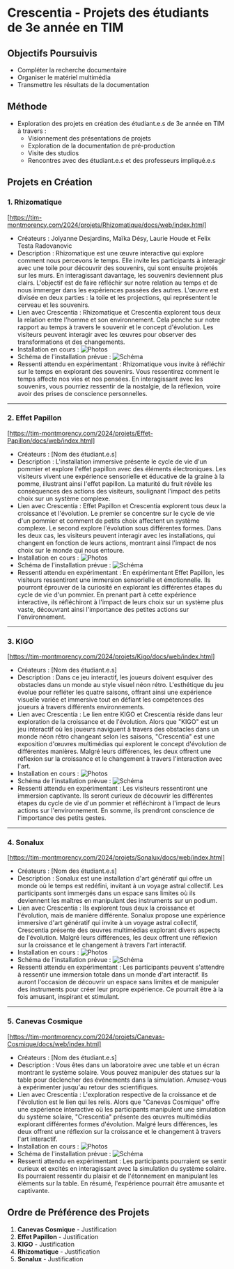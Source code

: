# Crescentia - Projets des étudiants de 3e année en TIM

## Objectifs Poursuivis

- Compléter la recherche documentaire
- Organiser le matériel multimédia
- Transmettre les résultats de la documentation

## Méthode

- Exploration des projets en création des étudiant.e.s de 3e année en TIM à travers :
  - Visionnement des présentations de projets
  - Exploration de la documentation de pré-production
  - Visite des studios
  - Rencontres avec des étudiant.e.s et des professeurs impliqué.e.s

## Projets en Création

### 1. Rhizomatique
[https://tim-montmorency.com/2024/projets/Rhizomatique/docs/web/index.html]
   - Créateurs : Jolyanne Desjardins, Maïka Désy, Laurie Houde et Felix Testa Radovanovic
   - Description : Rhizomatique est une œuvre interactive qui explore comment nous percevons le temps. Elle invite les participants à interagir avec une toile pour découvrir des souvenirs, qui sont ensuite projetés sur les murs. En interagissant davantage, les souvenirs deviennent plus clairs. L'objectif est de faire réfléchir sur notre relation au temps et de nous immerger dans les expériences passées des autres. L'œuvre est divisée en deux parties : la toile et les projections, qui représentent le cerveau et les souvenirs.
   - Lien avec Crescentia : Rhizomatique et Crescentia explorent tous deux la relation entre l'homme et son environnement. Cela penche sur notre rapport au temps à travers le souvenir et le concept d'évolution. Les visiteurs peuvent interagir avec les œuvres pour observer des transformations et des changements.
   - Installation en cours : ![Photos](lien_vers_vos_photos)
   - Schéma de l'installation prévue : ![Schéma](lien_vers_votre_schéma)
   - Ressenti attendu en expérimentant : Rhizomatique vous invite à réfléchir sur le temps en explorant des souvenirs. Vous ressentirez comment le temps affecte nos vies et nos pensées. En interagissant avec les souvenirs, vous pourriez ressentir de la nostalgie, de la réflexion, voire avoir des prises de conscience personnelles.

__________

### 2. Effet Papillon
[https://tim-montmorency.com/2024/projets/Effet-Papillon/docs/web/index.html]
   - Créateurs : [Nom des étudiant.e.s]
   - Description : L'installation immersive présente le cycle de vie d'un pommier et explore l'effet papillon avec des éléments électroniques. Les visiteurs vivent une expérience sensorielle et éducative de la graine à la pomme, illustrant ainsi l'effet papillon. La maturité du fruit révèle les conséquences des actions des visiteurs, soulignant l'impact des petits choix sur un système complexe.
   - Lien avec Crescentia : Effet Papillon et Crescentia explorent tous deux la croissance et l'évolution. Le premier se concentre sur le cycle de vie d'un pommier et comment de petits choix affectent un système complexe. Le second explore l'évolution sous différentes formes. Dans les deux cas, les visiteurs peuvent interagir avec les installations, qui changent en fonction de leurs actions, montrant ainsi l'impact de nos choix sur le monde qui nous entoure.
   - Installation en cours : ![Photos](lien_vers_vos_photos)
   - Schéma de l'installation prévue : ![Schéma](lien_vers_votre_schéma)
   - Ressenti attendu en expérimentant : En expérimentant Effet Papillon, les visiteurs ressentiront une immersion sensorielle et émotionnelle. Ils pourront éprouver de la curiosité en explorant les différentes étapes du cycle de vie d'un pommier. En prenant part à cette expérience interactive, ils réfléchiront à l'impact de leurs choix sur un système plus vaste, découvrant ainsi l'importance des petites actions sur l'environnement.

__________

### 3. KIGO
[https://tim-montmorency.com/2024/projets/Kigo/docs/web/index.html]
   - Créateurs : [Nom des étudiant.e.s]
   - Description : Dans ce jeu interactif, les joueurs doivent esquiver des obstacles dans un monde au style visuel néon rétro. L'esthétique du jeu évolue pour refléter les quatre saisons, offrant ainsi une expérience visuelle variée et immersive tout en défiant les compétences des joueurs à travers différents environnements.
   - Lien avec Crescentia : Le lien entre KIGO et Crescentia réside dans leur exploration de la croissance et de l'évolution. Alors que "KIGO" est un jeu interactif où les joueurs naviguent à travers des obstacles dans un monde néon rétro changeant selon les saisons, "Crescentia" est une exposition d'œuvres multimédias qui explorent le concept d'évolution de différentes manières. Malgré leurs différences, les deux offrent une réflexion sur la croissance et le changement à travers l'interaction avec l'art.
   - Installation en cours : ![Photos](lien_vers_vos_photos)
   - Schéma de l'installation prévue : ![Schéma](lien_vers_votre_schéma)
   - Ressenti attendu en expérimentant : Les visiteurs ressentiront une immersion captivante. Ils seront curieux de découvrir les différentes étapes du cycle de vie d'un pommier et réfléchiront à l'impact de leurs actions sur l'environnement. En somme, ils prendront conscience de l'importance des petits gestes.

__________

### 4. Sonalux
[https://tim-montmorency.com/2024/projets/Sonalux/docs/web/index.html]
   - Créateurs : [Nom des étudiant.e.s]
   - Description : Sonalux est une installation d'art génératif qui offre un monde où le temps est redéfini, invitant à un voyage astral collectif. Les participants sont immergés dans un espace sans limites où ils deviennent les maîtres en manipulant des instruments sur un podium.
   - Lien avec Crescentia : Ils explorent tous deux la croissance et l'évolution, mais de manière différente. Sonalux propose une expérience immersive d'art génératif qui invite à un voyage astral collectif, Crescentia présente des œuvres multimédias explorant divers aspects de l'évolution. Malgré leurs différences, les deux offrent une réflexion sur la croissance et le changement à travers l'art interactif.
   - Installation en cours : ![Photos](lien_vers_vos_photos)
   - Schéma de l'installation prévue : ![Schéma](lien_vers_votre_schéma)
   - Ressenti attendu en expérimentant : Les participants peuvent s'attendre à ressentir une immersion totale dans un monde d'art interactif. Ils auront l'occasion de découvrir un espace sans limites et de manipuler des instruments pour créer leur propre expérience. Ce pourrait être à la fois amusant, inspirant et stimulant.
__________

### 5. Canevas Cosmique
[https://tim-montmorency.com/2024/projets/Canevas-Cosmique/docs/web/index.html]
   - Créateurs : [Nom des étudiant.e.s]
   - Description : Vous êtes dans un laboratoire avec une table et un écran montrant le système solaire. Vous pouvez manipuler des statues sur la table pour déclencher des événements dans la simulation. Amusez-vous à expérimenter jusqu'au retour des scientifiques.
   - Lien avec Crescentia : L'exploration respective de la croissance et de l'évolution est le lien qui les relis. Alors que "Canevas Cosmique" offre une expérience interactive où les participants manipulent une simulation du système solaire, "Crescentia" présente des œuvres multimédias explorant différentes formes d'évolution. Malgré leurs différences, les deux offrent une réflexion sur la croissance et le changement à travers l'art interactif.
   - Installation en cours : ![Photos](lien_vers_vos_photos)
   - Schéma de l'installation prévue : ![Schéma](lien_vers_votre_schéma)
   - Ressenti attendu en expérimentant : Les participants pourraient se sentir curieux et excités en interagissant avec la simulation du système solaire. Ils pourraient ressentir du plaisir et de l'étonnement en manipulant les éléments sur la table. En résumé, l'expérience pourrait être amusante et captivante.

## Ordre de Préférence des Projets

1. **Canevas Cosmique** - Justification
2. **Effet Papillon** - Justification
3. **KIGO** - Justification
4. **Rhizomatique** - Justification
5. **Sonalux** - Justification
